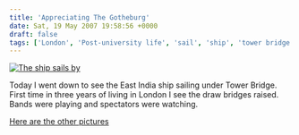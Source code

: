 ```yaml
---
title: 'Appreciating The Gotheburg'
date: Sat, 19 May 2007 19:58:56 +0000
draft: false
tags: ['London', 'Post-university life', 'sail', 'ship', 'tower bridge', 'travel']
---
```


[](http://www.main-vision.com/richard/blog/wp-content/uploads/2007/05/gotheburg.jpg "The ship sails by")

[![The ship sails by](http://www.main-vision.com/richard/blog/wp-content/uploads/2007/05/gotheburg.thumbnail.jpg)](http://www.main-vision.com/richard/blog/wp-content/uploads/2007/05/gotheburg.jpg "The ship sails by")[](http://www.main-vision.com/richard/blog/wp-content/uploads/2007/05/gotheburg.jpg "The ship sails by")

Today I went down to see the East India ship sailing under Tower Bridge. First time in three years of living in London I see the draw bridges raised. Bands were playing and spectators were watching.

[Here are the other pictures](http://www.main-vision.com/richard/ship/ship%20higher%20res.html "Ship sails under London Bridge")